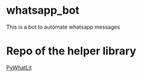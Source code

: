 # whatsapp_bot
This is a bot to automate whatsapp messages

# Repo of the helper library
[PyWhatLit](https://github.com/Ankit404butfound/PyWhatKit)
